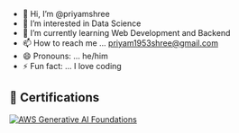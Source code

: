 - 👋 Hi, I’m @priyamshree
- 👀 I’m interested in Data Science
- 🌱 I’m currently learning Web Development and Backend
- 📫 How to reach me ... priyam1953shree@gmail.com
- 😄 Pronouns: ... he/him
- ⚡ Fun fact: ... I love coding
## 🏅 Certifications

[![AWS Generative AI Foundations](https://images.credly.com/images/2e65fce6-81a2-476f-8fdc-68424eaa599c/blob)](https://www.credly.com/badges/1762446c-b07f-40d9-824d-5d7f0ac405cc/public_url)


<!---
priyamshree/priyamshree is a ✨ special ✨ repository because its `README.md` (this file) appears on your GitHub profile.
You can click the Preview link to take a look at your changes.
--->
